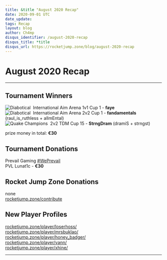 ```yaml
---
title: &title "August 2020 Recap"
date: 2020-09-01 UTC
date_update:
tags: Recap
layout: blog
author: Ch4mp
disqus_identifier: /august-2020-recap
disqus_title: *title
disqus_url: https://rocketjump.zone/blog/august-2020-recap
---
```


<h1 class="w3-center">August 2020 Recap</h1>

<hr>

## Tournament Winners

<img src="../../images/diabotical-icon.png" alt="Diabotical">  International Aim Arena 1v1 Cup 1 - **faye**  
<img src="../../images/diabotical-icon.png" alt="Diabotical">  International Aim Arena 2v2 Cup 1 - **fandamentals** (raul_is_ruthless + allmEntal)  
<img src="../../images/qc-icon.png" alt="Quake Champions">  2v2 TDM Cup 15 - **StrngDram** (dramiS + strngst)

prize money in total: **€30**  

## Tournament Donations

Prevail Gaming <a href="https://www.prevailgaming.com/" target="_blank">#WePrevail</a>  
PVL Lunat1c - **€30**  

## Rocket Jump Zone Donations

none  
<a href="https://rocketjump.zone/contribute" target="_blank">rocketjump.zone/contribute</a>

## New Player Profiles

<a href="https://rocketjump.zone/player/loserhoss/" target="_blank">rocketjump.zone/player/loserhoss/</a>  
<a href="https://rocketjump.zone/player/mrsbuklao/" target="_blank">rocketjump.zone/player/mrsbuklao/</a>  
<a href="https://rocketjump.zone/player/honey_badger/" target="_blank">rocketjump.zone/player/honey_badger/</a>  
<a href="https://rocketjump.zone/player/vann/" target="_blank">rocketjump.zone/player/vann/</a>  
<a href="https://rocketjump.zone/player/xhine/" target="_blank">rocketjump.zone/player/xhine/</a>

<hr>
